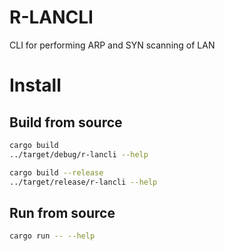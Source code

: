 # R-LANCLI

CLI for performing ARP and SYN scanning of LAN

# Install

## Build from source

```bash
cargo build
../target/debug/r-lancli --help

cargo build --release
../target/release/r-lancli --help
```

## Run from source

```bash
cargo run -- --help
```

